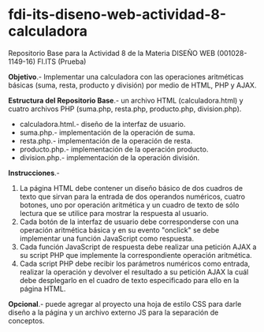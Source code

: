 # fdi-its-diseno-web-actividad-8-calculadora
Repositorio Base para la Actividad 8 de la Materia DISEÑO WEB (001028-1149-16) FI.ITS (Prueba)

<b>Objetivo</b>.- Implementar una calculadora con las operaciones aritméticas básicas (suma, resta, producto y división) por medio de HTML, PHP y AJAX.

<b>Estructura del Repositorio Base</b>.- un archivo HTML (calculadora.html) y cuatro archivos PHP (suma.php, resta.php, producto.php, division.php). 
<ul>
  <li>calculadora.html.- diseño de la interfaz de usuario.</li>
  <li>suma.php.- implementación de la operación de suma.</li>
  <li>resta.php.- implementación de la operación de resta.</li>
  <li>producto.php.- implementación de la operación producto.</li>
  <li>division.php.- implementación de la operación división.</li>
</ul>

<b>Instrucciones</b>.-
<ol>
  <li>La página HTML debe contener un diseño básico de dos cuadros de texto que sirvan para la entrada de dos operandos numéricos, cuatro botones, uno por operación aritmética y un cuadro de texto de sólo lectura que se utilice para mostrar la respuesta al usuario.</li>
  <li>Cada botón de la interfaz de usuario debe corresponderse con una operación aritmética básica y en su evento "onclick" se debe implementar una función JavaScript como respuesta.</li>
  <li>Cada función JavaScript de respuesta debe realizar una petición AJAX a su script PHP que implemente la correspondiente operación aritmética.</li>
  <li>Cada script PHP debe recibir los parámetros numéricos como entrada, realizar la operación y devolver el resultado a su petición AJAX la cuál debe desplegarlo en el cuadro de texto especificado para ello en la página HTML.</li>
</ol>

<b>Opcional</b>.- puede agregar al proyecto una hoja de estilo CSS para darle diseño a la página y un archivo externo JS para la separación de conceptos.

